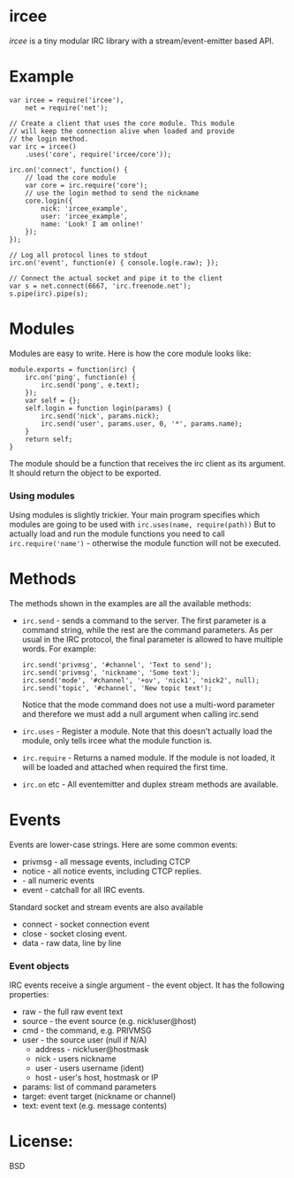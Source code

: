 # ircee 

_ircee_ is a tiny modular IRC library with a stream/event-emitter based API.

# Example

    var ircee = require('ircee'),
        net = require('net');

    // Create a client that uses the core module. This module
    // will keep the connection alive when loaded and provide 
    // the login method.
    var irc = ircee()
        .uses('core', require('ircee/core'));

    irc.on('connect', function() {
        // load the core module
        var core = irc.require('core');
        // use the login method to send the nickname
        core.login({
            nick: 'ircee_example',
            user: 'ircee_example',
            name: 'Look! I am online!'
        });
    });

    // Log all protocol lines to stdout
    irc.on('event', function(e) { console.log(e.raw); });

    // Connect the actual socket and pipe it to the client
    var s = net.connect(6667, 'irc.freenode.net');
    s.pipe(irc).pipe(s);

# Modules

Modules are easy to write. Here is how
the core module looks like:

    module.exports = function(irc) {
        irc.on('ping', function(e) {
            irc.send('pong', e.text);
        });
        var self = {};
        self.login = function login(params) {
            irc.send('nick', params.nick);
            irc.send('user', params.user, 0, '*', params.name);
        }
        return self;
    }

The module should be a function that receives the irc client
as its argument. It should return the object to be exported.

### Using modules

Using modules is slightly trickier. Your main program specifies
which modules are going to be used with `irc.uses(name, require(path))` 
But to actually load and run the module functions you need to call 
`irc.require('name')` - otherwise the module function will not be executed.

# Methods

The methods shown in the examples are all the available methods:

* `irc.send` - sends a command to the server. The first parameter is a
  command string, while the rest are the command parameters. As per usual
  in the IRC protocol, the final parameter is allowed to have multiple words. 
  For example:

      irc.send('privmsg', '#channel', 'Text to send');
      irc.send('privmsg', 'nickname', 'Some text');
      irc.send('mode', '#channel', '+ov', 'nick1', 'nick2', null);
      irc.send('topic', '#channel', 'New topic text');
  
  Notice that the mode command does not use a multi-word parameter and therefore
  we must add a null argument when calling irc.send

* `irc.uses` - Register a module. Note that this doesn't actually load the 
  module, only tells ircee what the module function is.

* `irc.require` - Returns a named module. If the module is not loaded,
  it will be loaded and attached when required the first time.

* `irc.on` etc - All eventemitter and duplex stream methods are available.

# Events

Events are lower-case strings. Here are some common events:

* privmsg - all message events, including CTCP
* notice  - all notice events, including CTCP replies.
* <number> - all numeric events
* event - catchall for all IRC events.

Standard socket and stream events are also available
* connect - socket connection event
* close - socket closing event.
* data - raw data, line by line


### Event objects

IRC events receive a single argument - the event object. It has the following
properties:

* raw - the full raw event text
* source - the event source (e.g. nick!user@host)
* cmd - the command, e.g. PRIVMSG
* user - the source user (null if N/A)
  * address - nick!user@hostmask
  * nick - users nickname 
  * user - users username (ident)
  * host - user's host, hostmask or IP
* params: list of command parameters
* target: event target (nickname or channel)
* text: event text (e.g. message contents)

# License: 

BSD
